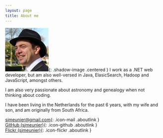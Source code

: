 ```yaml
---
layout: page
title: About me 
---
```


![profile](/assets/images/profile.png){: .shadow-image .centered }
I work as a .NET web developer, but am also well-versed in Java, ElasicSearch, Hadoop and JavaScript, amongst others. 

I am also very passionate about astronomy and genealogy when not thinking about coding. 

I have been living in the Netherlands for the past 6 years, with my wife and son, and am originally from South Africa.

[<span class="mainlink">sjmeunier@gmail.com</span>](mailto://sjmeunier@gmail.com){: .icon-mail .aboutlink }<br/>
[<span class="mainlink">GitHub (sjmeunier)</span>](https://github.com/sjmeunier){: .icon-github .aboutlink }<br/>
[<span class="mainlink">Flickr (sjmeunier)</span>](https://www.flickr.com/photos/78511972@N04){: .icon-flickr .aboutlink }
